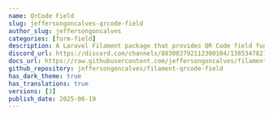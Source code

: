 ```yaml
---
name: QrCode Field
slug: jeffersongoncalves-qrcode-field
author_slug: jeffersongoncalves
categories: [form-field]
description: A Laravel Filament package that provides QR Code field functionality for your web applications.
discord_url: https://discord.com/channels/883083792112300104/1385347821040963626
docs_url: https://raw.githubusercontent.com/jeffersongoncalves/filament-qrcode-field/1.x/README.md
github_repository: jeffersongoncalves/filament-qrcode-field
has_dark_theme: true
has_translations: true
versions: [3]
publish_date: 2025-06-19
---
```

